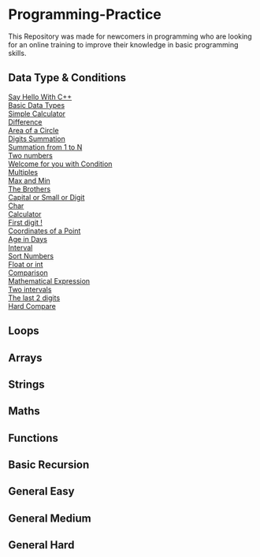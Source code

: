 # Programming-Practice

This Repository was made for newcomers in programming who are looking for an online training to improve their knowledge in basic programming skills.

## Data Type & Conditions
[Say Hello With C++](https://codeforces.com/group/MWSDmqGsZm/contest/219158/problem/A) \
[Basic Data Types](https://codeforces.com/group/MWSDmqGsZm/contest/219158/problem/B) \
[Simple Calculator](https://codeforces.com/group/MWSDmqGsZm/contest/219158/problem/C) \
[Difference](https://codeforces.com/group/MWSDmqGsZm/contest/219158/problem/D) \
[Area of a Circle](https://codeforces.com/group/MWSDmqGsZm/contest/219158/problem/E) \
[Digits Summation](https://codeforces.com/group/MWSDmqGsZm/contest/219158/problem/F) \
[Summation from 1 to N](https://codeforces.com/group/MWSDmqGsZm/contest/219158/problem/G) \
[Two numbers](https://codeforces.com/group/MWSDmqGsZm/contest/219158/problem/H) \
[Welcome for you with Condition](https://codeforces.com/group/MWSDmqGsZm/contest/219158/problem/I) \
[Multiples](https://codeforces.com/group/MWSDmqGsZm/contest/219158/problem/J) \
[Max and Min](https://codeforces.com/group/MWSDmqGsZm/contest/219158/problem/K) \
[The Brothers](https://codeforces.com/group/MWSDmqGsZm/contest/219158/problem/L) \
[Capital or Small or Digit](https://codeforces.com/group/MWSDmqGsZm/contest/219158/problem/M) \
[Char](https://codeforces.com/group/MWSDmqGsZm/contest/219158/problem/N) \
[Calculator](https://codeforces.com/group/MWSDmqGsZm/contest/219158/problem/O) \
[First digit !](https://codeforces.com/group/MWSDmqGsZm/contest/219158/problem/P) \
[Coordinates of a Point](https://codeforces.com/group/MWSDmqGsZm/contest/219158/problem/Q) \
[Age in Days](https://codeforces.com/group/MWSDmqGsZm/contest/219158/problem/R) \
[Interval](https://codeforces.com/group/MWSDmqGsZm/contest/219158/problem/S) \
[Sort Numbers](https://codeforces.com/group/MWSDmqGsZm/contest/219158/problem/T) \
[Float or int](https://codeforces.com/group/MWSDmqGsZm/contest/219158/problem/U) \
[ Comparison](https://codeforces.com/group/MWSDmqGsZm/contest/219158/problem/V) \
[Mathematical Expression](https://codeforces.com/group/MWSDmqGsZm/contest/219158/problem/W) \
[Two intervals](https://codeforces.com/group/MWSDmqGsZm/contest/219158/problem/X) \
[The last 2 digits](https://codeforces.com/group/MWSDmqGsZm/contest/219158/problem/Y) \
[ Hard Compare](https://codeforces.com/group/MWSDmqGsZm/contest/219158/problem/Z)

## Loops
## Arrays
## Strings
## Maths
## Functions
## Basic Recursion
## General Easy
## General Medium
## General Hard
